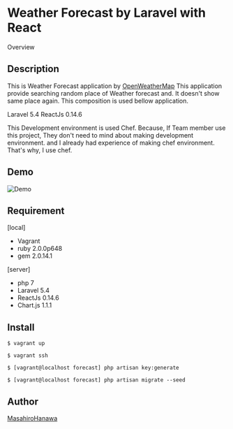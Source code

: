 Weather Forecast by Laravel with React
====

Overview

## Description
This is Weather Forecast application by [OpenWeatherMap](https://openweathermap.org/)
This application provide searching random place of Weather forecast and.
It doesn't show same place again.
This composition is used bellow application.

Laravel 5.4
ReactJs 0.14.6

This Development environment is used Chef.
Because, If Team member use this project, They don't need to mind about making
development environment. and I already had experience of making chef environment.
That's why, I use chef.

## Demo

![Demo](https://lh3.googleusercontent.com/EzGeE2Pzhxv2mPlNgerLe1TZDH0F6GAcewjoYR4gLseuuC7LmIxjo1YjwnqOe8p62DbkT1XX8Ofhkm9bEguDaDv9kUiztqZAp2F6YT0aAw-uIPIN3su5e-r9izHoZvMd4CKqRGiy9pKNRBzGtpBWzmXpXtN33zFG9oFhIA0azWFSyB6e-IePbU38nzMyvmSBNXJ50R4qVtSD-PpouW1V4_mTLe8PmNQrjDmYFnC4WanV0Kj5ziYeXCImiHiywB9lSMPyTWNsOokV-7C8TSbQ-4IBRwlnKbrNcXD8p7TV6Lu4E1IIKVL2YKO-j2Poe39elt9aQrXC1ThLwZb2iKsHgzyPNOvKhIZSW9EE0OeZlIaviFuCUjwJPtQerERmRt2dAj0FQ7hdJtwJzvmJIthJ15z2HmnjNu-2BYqCmXmrg7eYh1w_-yd-aYuypjRiGtS2GjSrjhurgnwtJhrqvv06X_s1reyujuZkiMlAL_p3ReTZ9OLROaWoUDQT9F92YL3upZkHT1RBI1olJVEA-w0ri-arRQnHZXK2h5rzfFQwnHWrX_ZLitmzcLD9ploRSixauwvJQMTDRx3DezRDPdRNbJuPMOxX2yuhdVJoLUtqu3xugwgLMjw_gKtnjjmqgQeSEeB-AQ_jGsJnnsdIZMsxipa0tFCKpc3NNvpLtrwvlA=w397-h255-no)

## Requirement

[local]
- Vagrant
- ruby 2.0.0p648
- gem 2.0.14.1

[server]
- php 7
- Laravel 5.4
- ReactJs 0.14.6
- Chart.js 1.1.1

## Install

```vagrantfile
$ vagrant up
```

```vagrantfile
$ vagrant ssh
```

```/var/www/html/forecast
$ [vagrant@localhost forecast] php artisan key:generate
```

```/var/www/html/forecast
$ [vagrant@localhost forecast] php artisan migrate --seed
```


## Author

[MasahiroHanawa](https://github.com/MasahiroHanawa)